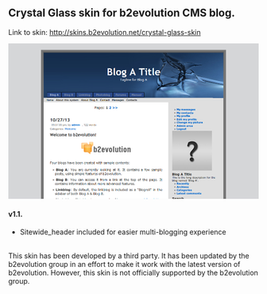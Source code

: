 ## Crystal Glass skin for b2evolution CMS blog.

Link to skin: http://skins.b2evolution.net/crystal-glass-skin

<img src="skinshot.png"/>

#### v1.1.

- Sitewide_header included for easier multi-blogging experience

<br/>
This skin has been developed by a third party. It has been updated by the b2evolution group in an effort to make it work with the latest version of b2evolution. However, this skin is not officially supported by the b2evolution group.

